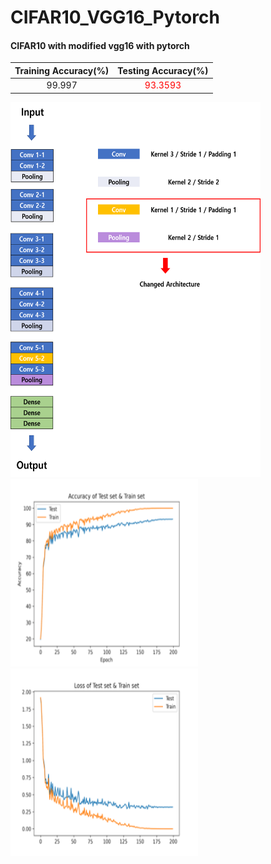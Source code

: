 # CIFAR10_VGG16_Pytorch


#### CIFAR10 with modified vgg16 with pytorch

|Training Accuracy(%)|Testing Accuracy(%)|
|:---:|:---:|
|99.997|<span style="color:red">93.3593</span>|

<img src="./image/model.png"  width="400" height="600">




<img src="./image/acc.png"  width="300" height="300">
<img src="./image/loss.png"  width="300" height="300">

